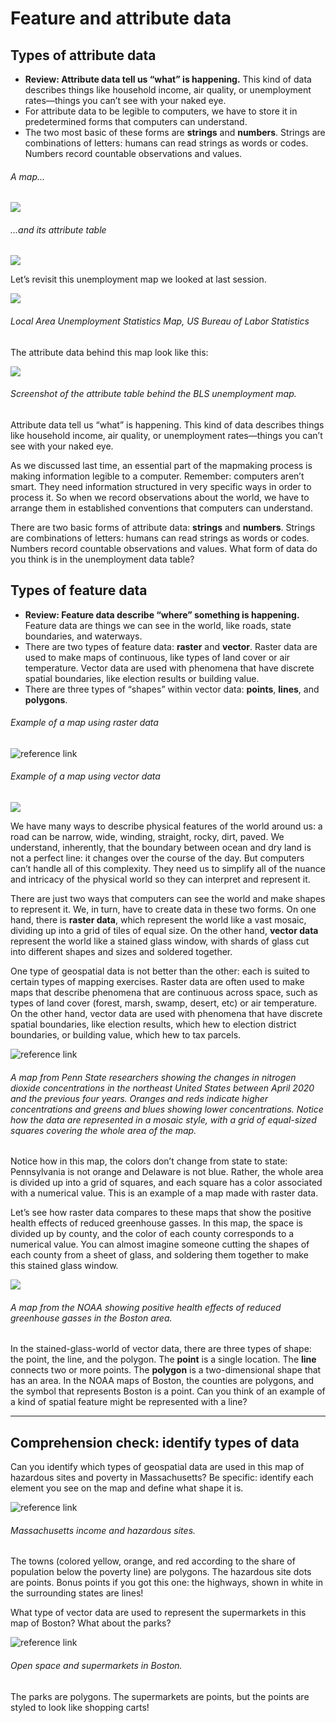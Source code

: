 # Feature and attribute data

## Types of attribute data

* **Review: Attribute data tell us “what” is happening.** This kind of data describes things like household income, air quality, or unemployment rates—things you can’t see with your naked eye.
* For attribute data to be legible to computers, we have to store it in predetermined forms that computers can understand. 
* The two most basic of these forms are **strings** and **numbers**. Strings are combinations of letters: humans can read strings as words or codes. Numbers record countable observations and values.

###### A map...
![](https://i.imgur.com/BP8YjPZ.jpg)


###### ...and its attribute table
![](https://i.imgur.com/g0WonNO.png) 


<hideable title = "On your own time"> 

Let’s revisit this unemployment map we looked at last session. 

![](https://i.imgur.com/BP8YjPZ.jpg)
###### Local Area Unemployment Statistics Map, US Bureau of Labor Statistics

The attribute data behind this map look like this: 

![](https://i.imgur.com/g0WonNO.png) 
###### Screenshot of the attribute table behind the BLS unemployment map. 

Attribute data tell us “what” is happening. This kind of data describes things like household income, air quality, or unemployment rates—things you can’t see with your naked eye. 

As we discussed last time, an essential part of the mapmaking process is making information legible to a computer. Remember: computers aren’t smart. They need information structured in very specific ways in order to process it. So when we record observations about the world, we have to arrange them in established conventions that computers can understand. 

There are two basic forms of attribute data: **strings** and **numbers**. Strings are combinations of letters: humans can read strings as words or codes. Numbers record countable observations and values. What form of data do you think is in the unemployment data table? 

</hideable>

## Types of feature data

* **Review: Feature data describe “where” something is happening.** Feature data are things we can see in the world, like roads, state boundaries, and waterways.
* There are two types of feature data: **raster** and **vector**. Raster data are used to make maps of continuous, like types of land cover or air temperature. Vector data are used with phenomena that have discrete spatial boundaries, like election results or building value.
* There are three types of “shapes” within vector data: **points**, **lines**, and **polygons**.  

###### Example of a map using raster data
![reference link](https://news.psu.edu/sites/default/files/styles/photo_gallery_large/public/map_OMI_Difference_Press1024_1.jpg?itok=LOMorxvc) 

###### Example of a map using vector data
![](https://www.climate.gov/sites/default/files/N%26F_Boston_Air_Quality_Lg.png)

<hideable>

We have many ways to describe physical features of the world around us: a road can be narrow, wide, winding, straight, rocky, dirt, paved. We understand, inherently, that the boundary between ocean and dry land is not a perfect line: it changes over the course of the day. But computers can’t handle all of this complexity. They need us to simplify all of the nuance and intricacy of the physical world so they can interpret and represent it. 

There are just two ways that computers can see the world and make shapes to represent it. We, in turn, have to create data in these two forms. On one hand, there is **raster data**, which represent the world like a vast mosaic, dividing up into a grid of tiles of equal size. On the other hand, **vector data** represent the world like a stained glass window, with shards of glass cut into different shapes and sizes and soldered together. 

One type of geospatial data is not better than the other: each is suited to certain types of mapping exercises. Raster data are often used to make maps that describe phenomena that are continuous across space, such as types of land cover (forest, marsh, swamp, desert, etc) or air temperature. On the other hand, vector data are used with phenomena that have discrete spatial boundaries, like election results, which hew to election district boundaries, or building value, which hew to tax parcels.

![reference link](https://news.psu.edu/sites/default/files/styles/photo_gallery_large/public/map_OMI_Difference_Press1024_1.jpg?itok=LOMorxvc) 
###### A map from Penn State researchers showing the changes in nitrogen dioxide concentrations in the northeast United States between April 2020 and the previous four years. Oranges and reds indicate higher concentrations and greens and blues showing lower concentrations. Notice how the data are represented in a mosaic style, with a grid of equal-sized squares covering the whole area of the map. 

Notice how in this map, the colors don’t change from state to state: Pennsylvania is not orange and Delaware is not blue. Rather, the whole area is divided up into a grid of squares, and each square has a color associated with a numerical value. This is an example of a map made with raster data. 

Let’s see how raster data compares to these maps that show the positive health effects of reduced greenhouse gasses. In this map, the space is divided up by county, and the color of each county corresponds to a numerical value. You can almost imagine someone cutting the shapes of each county from a sheet of glass, and soldering them together to make this stained glass window.  

![](https://www.climate.gov/sites/default/files/N%26F_Boston_Air_Quality_Lg.png)

###### A map from the NOAA showing positive health effects of reduced greenhouse gasses in the Boston area. 

In the stained-glass-world of vector data, there are three types of shape: the point, the line, and the polygon. The **point** is a single location. The **line** connects two or more points. The **polygon** is a two-dimensional shape that has an area. In the NOAA maps of Boston, the counties are polygons, and the symbol that represents Boston is a point. Can you think of an example of a kind of spatial feature might be represented with a line? 

</hideable>

---
## Comprehension check: identify types of data 

Can you identify which types of geospatial data are used in this map of hazardous sites and poverty in Massachusetts? Be specific: identify each element you see on the map and define what shape it is.

![reference link](https://fedora.digitalcommonwealth.org/fedora/objects/commonwealth:rr173g321/datastreams/access800/content)
###### Massachusetts income and hazardous sites. 

<hideable title = "Check your answers">

The towns (colored yellow, orange, and red according to the share of population below the poverty line) are polygons. The hazardous site dots are points. Bonus points if you got this one: the highways, shown in white in the surrounding states are lines!

</hideable>

What type of vector data are used to represent the supermarkets in this map of Boston? What about the parks?

![reference link](https://fedora.digitalcommonwealth.org/fedora/objects/commonwealth:ht250c591/datastreams/access800/content)
###### Open space and supermarkets in Boston. 

<hideable title = "Check your answers">

The parks are polygons. The supermarkets are points, but the points are styled to look like shopping carts! 

</hideable>